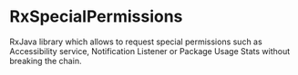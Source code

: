 # RxSpecialPermissions
RxJava library which allows to request special permissions such as Accessibility service, Notification Listener or Package Usage Stats without breaking the chain.
